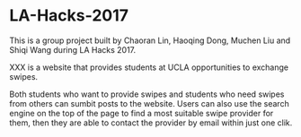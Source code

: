 # LA-Hacks-2017

This is a group project built by Chaoran Lin, Haoqing Dong, Muchen Liu and Shiqi Wang during LA Hacks 2017.

XXX is a website that provides students at UCLA opportunities to exchange swipes.

Both students who want to provide swipes and students who need swipes from others can sumbit posts to the website. Users can also use the search engine on the top of the page to find a most suitable swipe provider for them, then they are able to contact the provider by email within just one clik.
